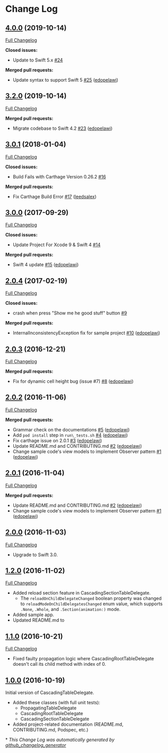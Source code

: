 # Change Log

## [4.0.0](https://github.com/edopelawi/CascadingTableDelegate/tree/4.0.0) (2019-10-14)
[Full Changelog](https://github.com/edopelawi/CascadingTableDelegate/compare/1.0.0...4.0.0)

**Closed issues:**

- Update to Swift 5.x [\#24](https://github.com/edopelawi/CascadingTableDelegate/issues/24)

**Merged pull requests:**

- Update syntax to support Swift 5 [\#25](https://github.com/edopelawi/CascadingTableDelegate/pull/25) ([edopelawi](https://github.com/edopelawi))

## [3.2.0](https://github.com/edopelawi/CascadingTableDelegate/tree/3.2.0) (2019-10-14)
[Full Changelog](https://github.com/edopelawi/CascadingTableDelegate/compare/1.0.0...3.2.0)


**Merged pull requests:**

- Migrate codebase to Swift 4.2 [\#23](https://github.com/edopelawi/CascadingTableDelegate/pull/23) ([edopelawi](https://github.com/edopelawi))

## [3.0.1](https://github.com/edopelawi/CascadingTableDelegate/tree/3.0.1) (2018-01-04)
[Full Changelog](https://github.com/edopelawi/CascadingTableDelegate/compare/3.0.0...3.0.1)

**Closed issues:**

- Build Fails with Carthage Version 0.26.2 [\#16](https://github.com/edopelawi/CascadingTableDelegate/issues/16)

**Merged pull requests:**

- Fix Carthage Build Error [\#17](https://github.com/edopelawi/CascadingTableDelegate/pull/17) ([leedsalex](https://github.com/leedsalex))

## [3.0.0](https://github.com/edopelawi/CascadingTableDelegate/tree/3.0.0) (2017-09-29)
[Full Changelog](https://github.com/edopelawi/CascadingTableDelegate/compare/2.0.4...3.0.0)

**Closed issues:**

- Update Project For Xcode 9 & Swift 4 [\#14](https://github.com/edopelawi/CascadingTableDelegate/issues/14)

**Merged pull requests:**

- Swift 4 update [\#15](https://github.com/edopelawi/CascadingTableDelegate/pull/15) ([edopelawi](https://github.com/edopelawi))

## [2.0.4](https://github.com/edopelawi/CascadingTableDelegate/tree/2.0.4) (2017-02-19)
[Full Changelog](https://github.com/edopelawi/CascadingTableDelegate/compare/2.0.3...2.0.4)

**Closed issues:**

- crash when press "Show me he good stuff" button [\#9](https://github.com/edopelawi/CascadingTableDelegate/issues/9)

**Merged pull requests:**

- InternalInconsistencyException fix for sample project [\#10](https://github.com/edopelawi/CascadingTableDelegate/pull/10) ([edopelawi](https://github.com/edopelawi))

## [2.0.3](https://github.com/edopelawi/CascadingTableDelegate/tree/2.0.3) (2016-12-21)
[Full Changelog](https://github.com/edopelawi/CascadingTableDelegate/compare/2.0.2...2.0.3)

**Merged pull requests:**

- Fix for dynamic cell height bug \(issue \#7\) [\#8](https://github.com/edopelawi/CascadingTableDelegate/pull/8) ([edopelawi](https://github.com/edopelawi))

## [2.0.2](https://github.com/edopelawi/CascadingTableDelegate/tree/2.0.2) (2016-11-06)
[Full Changelog](https://github.com/edopelawi/CascadingTableDelegate/compare/2.0.1...2.0.2)

**Merged pull requests:**

- Grammar check on the documentations [\#5](https://github.com/edopelawi/CascadingTableDelegate/pull/5) ([edopelawi](https://github.com/edopelawi))
- Add `pod install` step in `run\_tests.sh` [\#4](https://github.com/edopelawi/CascadingTableDelegate/pull/4) ([edopelawi](https://github.com/edopelawi))
- Fix carthage issue on 2.0.1 [\#3](https://github.com/edopelawi/CascadingTableDelegate/pull/3) ([edopelawi](https://github.com/edopelawi))
- Update README.md and CONTRIBUTING.md [\#2](https://github.com/edopelawi/CascadingTableDelegate/pull/2) ([edopelawi](https://github.com/edopelawi))
- Change sample code's view models to implement Observer pattern [\#1](https://github.com/edopelawi/CascadingTableDelegate/pull/1) ([edopelawi](https://github.com/edopelawi))

## [2.0.1](https://github.com/edopelawi/CascadingTableDelegate/tree/2.0.1) (2016-11-04)
[Full Changelog](https://github.com/edopelawi/CascadingTableDelegate/compare/2.0.0...2.0.1)

**Merged pull requests:**

- Update README.md and CONTRIBUTING.md [\#2](https://github.com/edopelawi/CascadingTableDelegate/pull/2) ([edopelawi](https://github.com/edopelawi))
- Change sample code's view models to implement Observer pattern [\#1](https://github.com/edopelawi/CascadingTableDelegate/pull/1) ([edopelawi](https://github.com/edopelawi))

## [2.0.0](https://github.com/edopelawi/CascadingTableDelegate/tree/2.0.0) (2016-11-03)
[Full Changelog](https://github.com/edopelawi/CascadingTableDelegate/compare/1.2.0...2.0.0)

- Upgrade to Swift 3.0.

## [1.2.0](https://github.com/edopelawi/CascadingTableDelegate/tree/1.2.0) (2016-11-02)
[Full Changelog](https://github.com/edopelawi/CascadingTableDelegate/compare/1.1.0...1.2.0)

- Added reload section feature in CascadingSectionTableDelegate.
	- The `reloadOnChildDelegateChanged` boolean property was changed to `reloadModeOnChildDelegatesChanged` enum value, which supports `.None`, `.Whole`, and `.Section(animation:)` mode.
- Added sample app.
- Updated README.md to

## [1.1.0](https://github.com/edopelawi/CascadingTableDelegate/tree/1.1.0) (2016-10-21)

[Full Changelog](https://github.com/edopelawi/CascadingTableDelegate/compare/1.0.0...1.1.0)

- Fixed faulty propagation logic where CascadingRootTableDelegate doesn't call its child method with index of 0.

## [1.0.0](https://github.com/edopelawi/CascadingTableDelegate/tree/1.0.0) (2016-10-19)

Initial version of CascadingTableDelegate.

- Added these classes (with full unit tests):
	- PropagatingTableDelegate
	- CascadingRootTableDelegate
	- CascadingSectionTableDelegate
- Added project-related documentation (README.md, CONTRIBUTING.md, Podspec, etc.)

\* *This Change Log was automatically generated by [github_changelog_generator](https://github.com/skywinder/Github-Changelog-Generator)*